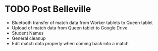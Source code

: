 # TODO Post Belleville
- Bluetooth transfer of match data from Worker tablets to Queen tablet
- Upload of match data from Queen tablet to Google Drive
- Student Names
- General cleanup
- Edit match data properly when coming back into a match